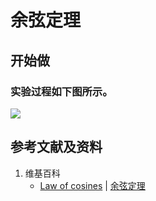 # 余弦定理

## 开始做

### 实验过程如下图所示。

![](/images/欧几里得几何/三角学/三角恒等式/余弦定理/1a1.jpg)

## 参考文献及资料

1. 维基百科
	- [Law of cosines](https://en.wikipedia.org/wiki/Law_of_cosines) | [余弦定理](https://zh.wikipedia.org/wiki/余弦定理) 




